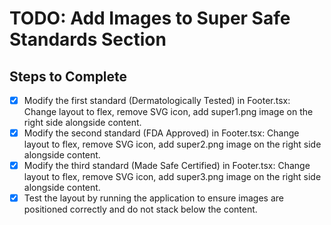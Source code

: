 # TODO: Add Images to Super Safe Standards Section

## Steps to Complete
- [x] Modify the first standard (Dermatologically Tested) in Footer.tsx: Change layout to flex, remove SVG icon, add super1.png image on the right side alongside content.
- [x] Modify the second standard (FDA Approved) in Footer.tsx: Change layout to flex, remove SVG icon, add super2.png image on the right side alongside content.
- [x] Modify the third standard (Made Safe Certified) in Footer.tsx: Change layout to flex, remove SVG icon, add super3.png image on the right side alongside content.
- [x] Test the layout by running the application to ensure images are positioned correctly and do not stack below the content.
